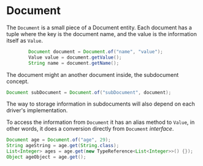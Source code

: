 # Document

The `Document` is a small piece of a Document entity. Each document has a tuple where the key is the document name, and the value is the information itself as `Value`.

```java
        Document document = Document.of("name", "value");
        Value value = document.getValue();
        String name = document.getName();
```

The document might an another document inside, the subdocument concept.

```java
Document subDocument = Document.of("subDocument", document);
```

The way to storage information in subdocuments will also depend on each driver's implementation.

To access the information from `Document` it has an alias method to `Value`, in other words, it does a conversion directly from `Document` _interface_.

```java
Document age = Document.of("age", 29);
String ageString = age.get(String.class);
List<Integer> ages = age.get(new TypeReference<List<Integer>>() {});
Object ageObject = age.get();
```

